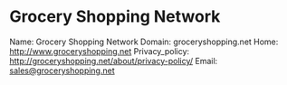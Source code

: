 
# Grocery Shopping Network

Name: Grocery Shopping Network
Domain: groceryshopping.net
Home: http://www.groceryshopping.net
Privacy_policy: http://groceryshopping.net/about/privacy-policy/
Email: sales@groceryshopping.net
